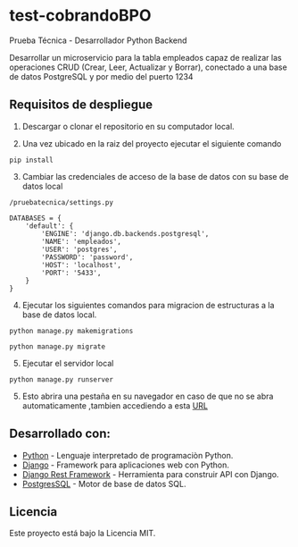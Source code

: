 # test-cobrandoBPO
Prueba Técnica - Desarrollador Python Backend

Desarrollar un microservicio para la tabla empleados capaz de realizar las operaciones CRUD (Crear, Leer, Actualizar y Borrar), conectado a una base de datos PostgreSQL y por medio del puerto 1234

## Requisitos de despliegue
 
1. Descargar o clonar el repositorio en su computador local.

2. Una vez ubicado en la raiz del proyecto ejecutar el siguiente comando

```
pip install
```

3. Cambiar las credenciales de acceso de la base de datos con su base de datos local

```
/pruebatecnica/settings.py

DATABASES = {
    'default': {
        'ENGINE': 'django.db.backends.postgresql',
        'NAME': 'empleados',
        'USER': 'postgres',
        'PASSWORD': 'password',
        'HOST': 'localhost',
        'PORT': '5433',
    }
}
```

4. Ejecutar los siguientes comandos para migracion de estructuras a la base de datos local.

```
python manage.py makemigrations

python manage.py migrate
```

5. Ejecutar el servidor local

```
python manage.py runserver
```

5. Esto abrira una pestaña en su navegador en caso de que no se abra automaticamente ,tambien accediendo a esta [URL](https://127.0.0.1:1234/)

## Desarrollado con:

- [Python](https://www.python.org/) - Lenguaje interpretado de programaciòn Python.
- [Django](https://www.djangoproject.com/) - Framework para aplicaciones web con Python.
- [Django Rest Framework](https://www.django-rest-framework.org/) - Herramienta para construir API con Django.
- [PostgresSQL](https://www.postgresql.org/) - Motor de base de datos SQL.

## Licencia 

Este proyecto está bajo la Licencia MIT.
